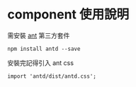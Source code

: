 # <DatePicker> component 使用說明

需安裝 [ant](https://ant.design/index-cn) 第三方套件
```
npm install antd --save
```

安裝完記得引入 ant css
```
import 'antd/dist/antd.css';
```
